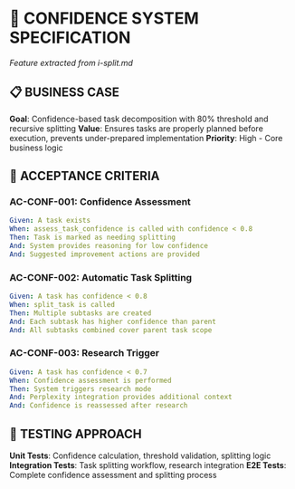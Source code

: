 # 🎯 CONFIDENCE SYSTEM SPECIFICATION

*Feature extracted from i-split.md*

## 📋 **BUSINESS CASE**

**Goal**: Confidence-based task decomposition with 80% threshold and recursive splitting
**Value**: Ensures tasks are properly planned before execution, prevents under-prepared implementation
**Priority**: High - Core business logic

## 🎯 **ACCEPTANCE CRITERIA**

### **AC-CONF-001: Confidence Assessment**
```yaml
Given: A task exists
When: assess_task_confidence is called with confidence < 0.8
Then: Task is marked as needing splitting
And: System provides reasoning for low confidence
And: Suggested improvement actions are provided
```

### **AC-CONF-002: Automatic Task Splitting**
```yaml
Given: A task has confidence < 0.8
When: split_task is called
Then: Multiple subtasks are created
And: Each subtask has higher confidence than parent
And: All subtasks combined cover parent task scope
```

### **AC-CONF-003: Research Trigger**
```yaml
Given: A task has confidence < 0.7
When: Confidence assessment is performed
Then: System triggers research mode
And: Perplexity integration provides additional context
And: Confidence is reassessed after research
```

## 🧪 **TESTING APPROACH**

**Unit Tests**: Confidence calculation, threshold validation, splitting logic
**Integration Tests**: Task splitting workflow, research integration
**E2E Tests**: Complete confidence assessment and splitting process